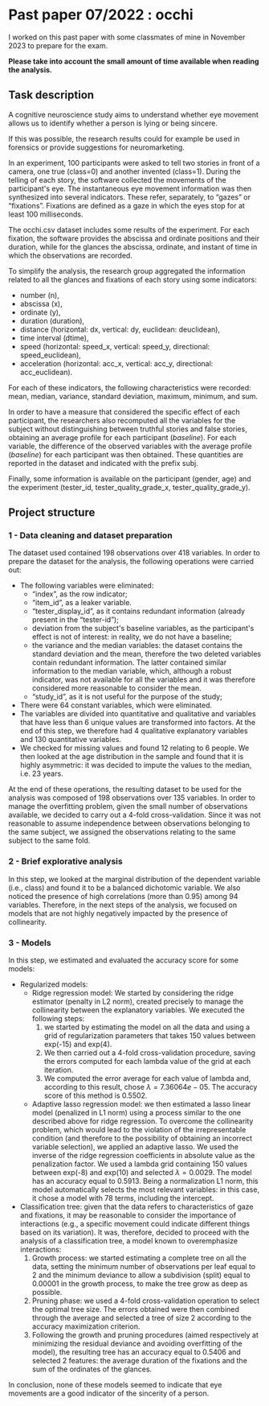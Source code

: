 # Past paper 07/2022 : occhi
I worked on this past paper with some classmates of mine in November 2023 to prepare for the exam.

**Please take into account the small amount of time available when reading the analysis.**

## Task description
A cognitive neuroscience study aims to understand whether eye movement allows us to identify whether a person is lying or being sincere.

If this was possible, the research results could for example be used in forensics or provide suggestions for neuromarketing.

In an experiment, 100 participants were asked to tell two stories in front of a camera, one true (class=0) and another invented (class=1). During the telling of each story, the software collected the movements of the participant's eye. The instantaneous eye movement information was then synthesized into several indicators.
These refer, separately, to “gazes” or “fixations”.
Fixations are defined as a gaze in which the eyes stop for at least 100 milliseconds.

The occhi.csv dataset includes some results of the experiment.
For each fixation, the software provides the abscissa and ordinate positions and their duration, while for the glances the abscissa, ordinate, and instant of time in which the observations are recorded.

To simplify the analysis, the research group aggregated the information related to all the glances and fixations of each story using some
indicators:
- number (n),
- abscissa (x),
- ordinate (y),
- duration (duration),
- distance (horizontal: dx, vertical: dy, euclidean: deuclidean),
- time interval (dtime),
- speed (horizontal: speed_x, vertical: speed_y, directional: speed_euclidean),
- acceleration (horizontal: acc_x, vertical: acc_y, directional: acc_euclidean).

For each of these indicators, the following characteristics were recorded: mean, median, variance, standard deviation, maximum, minimum, and sum.

In order to have a measure that considered the specific effect of each participant, the researchers also recomputed all the variables for the subject without distinguishing between truthful stories and false stories, obtaining an average profile for each participant (_baseline_).
For each variable, the difference of the observed variables with the average profile (_baseline_) for each participant was then obtained. These quantities are reported in the dataset and indicated with the prefix subj.

Finally, some information is available on the participant (gender, age) and the experiment (tester_id, tester_quality_grade_x, tester_quality_grade_y).

## Project structure
### 1 - Data cleaning and dataset preparation
The dataset used contained 198 observations over 418 variables. In order to prepare the dataset for the analysis, the following operations were carried out:
- The following variables were eliminated:
    * “index”, as the row indicator;
    * “item_id”, as a leaker variable.
    * “tester_display_id”, as it contains redundant information (already present in the “tester-id”);
    * deviation from the subject's baseline variables, as the participant's effect is not of interest: in reality, we do not have a baseline;
    * the variance and the median variables: the dataset contains the standard deviation and the mean, therefore the two deleted variables contain redundant information. The latter contained similar information to the median variable, which, although a robust indicator, was not available for all the variables and it was therefore considered more reasonable to consider the mean.
    * “study_id”, as it is not useful for the purpose of the study;
- There were 64 constant variables, which were eliminated.
- The variables are divided into quantitative and qualitative and variables that have less than 6 unique values ​​are transformed into factors. At the end of this step, we therefore had 4 qualitative explanatory variables and 130 quantitative variables.
- We checked for missing values and found 12 relating to 6 people. We then looked at the age distribution in the sample and found that it is highly asymmetric: it was decided to impute the values ​​to the median, i.e. 23 years.

At the end of these operations, the resulting dataset to be used for the analysis was composed of 198 observations over 135 variables.
In order to manage the overfitting problem, given the small number of observations available, we decided to carry out a 4-fold cross-validation. Since it was not reasonable to assume independence between observations belonging to the same subject, we assigned the observations relating to the same subject to the same fold.

### 2 - Brief explorative analysis
In this step, we looked at the marginal distribution of the dependent variable (i.e., class) and found it to be a balanced dichotomic variable.
We also noticed the presence of high correlations (more than 0.95) among 94 variables. Therefore, in the next steps of the analysis, we focused on models that are not highly negatively impacted by the presence of collinearity.

### 3 - Models
In this step, we estimated and evaluated the accuracy score for some models:

- Regularized models:
  * Ridge regression model: We started by considering the ridge estimator (penalty in L2 norm), created precisely to manage the collinearity between the explanatory variables. We executed the following steps:
    1. we started by estimating the model on all the data and using a grid of regularization parameters that takes 150 values ​​between exp(-15) and exp(4).
    2. We then carried out a 4-fold cross-validation procedure, saving the errors computed for each lambda value of the grid at each iteration.
    3. We computed the error average for each value of lambda and, according to this result, chose $\lambda =7.36064e-05$. The accuracy score of this method is 0.5502.
  * Adaptive lasso regression model: we then estimated a lasso linear model (penalized in L1 norm) using a process similar to the one described above for ridge regression. To overcome the collinearity problem, which would lead to the violation of the irrepresentable condition (and therefore to the possibility of obtaining an incorrect variable selection), we applied an adaptive lasso. We used the inverse of the ridge regression coefficients in absolute value as the penalization factor.
We used a lambda grid containing 150 values ​​between exp(-8) and exp(10) and selected $\lambda = 0.0029$. The model has an accuracy equal to 0.5913.
Being a normalization L1 norm, this model automatically selects the most relevant variables: in this case, it chose a model with 78 terms, including the intercept.
- Classification tree: given that the data refers to characteristics of gaze and fixations, it may be reasonable to consider the importance of interactions (e.g., a specific movement could indicate different things based on its variation). It was, therefore, decided to proceed with the analysis of a classification tree, a model known to overemphasize interactions:
  1. Growth process: we started estimating a complete tree on all the data, setting the minimum number of observations per leaf equal to 2 and the minimum deviance to allow a subdivision (split) equal to 0.00001 in the growth process, to make the tree grow as deep as possible.
  2. Pruning phase: we used a 4-fold cross-validation operation to select the optimal tree size. The errors obtained were then combined through the average and selected a tree of size 2 according to the accuracy maximization criterion.
  3. Following the growth and pruning procedures (aimed respectively at minimizing the residual deviance and avoiding overfitting of the model), the resulting tree has an accuracy equal to 0.5406 and selected 2 features: the average duration of the fixations and the sum of the ordinates of the glances.

In conclusion, none of these models seemed to indicate that eye movements are a good indicator of the sincerity of a person.







